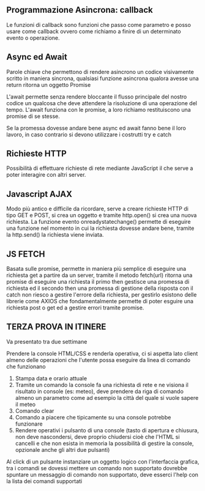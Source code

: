 ## Programmazione Asincrona: callback

Le funzioni di callback sono funzioni che passo come parametro e posso usare come callback ovvero come richiamo a finire di un determinato evento o operazione.

## Async ed Await

Parole chiave che permettono di rendere asincrono un codice visivamente scritto in maniera sincrona, qualsiasi funzione asincrona qualora avesse una return ritorna un oggetto Promise 

L'await permette senza rendere bloccante il flusso principale del nostro codice un qualcosa che deve attendere la risoluzione di una operazione del tempo. L'await funziona con le promise, a loro richiamo restituiscono una promise di se stesse.

Se la promessa dovesse andare bene async ed await fanno bene il loro lavoro, in caso contrario si devono utilizzare i costrutti try e catch

## Richieste HTTP

Possibilità di effettuare richieste di rete mediante JavaScript il che serve a poter interagire con altri server.

## Javascript AJAX

Modo più antico e difficile da ricordare, serve a creare richieste HTTP di tipo GET e POST, si crea un oggetto e tramite http.open() si crea una nuova richiesta.
La funzione evento onreadystatechange() permette di eseguire una funzione nel momento in cui la richiesta dovesse andare bene, tramite la http.send() la richiesta viene inviata.

## JS FETCH

Basata sulle promise, permette in maniera più semplice di eseguire una richiesta get a partire da un server, tramite il metodo fetch(url) ritorna una promise di eseguire una richiesta il primo then gestisce una promessa di richiesta ed il secondo then una promessa di gestione della risposta con il catch non riesco a gestire l'errore della richiesta, per gestirlo esistono delle librerie come AXIOS che fondamentalmente permette di poter esguire una richiesta post o get ed a gestire errori tramite promise.

## TERZA PROVA IN ITINERE

Va presentato tra due settimane

Prendere la console HTML/CSS e renderla operativa, ci si aspetta lato client almeno delle operazioni che l'utente possa eseguire da linea di comando che funzionano

1) Stampa data e orario attuale
2) Tramite un comando la console fa una richiesta di rete e ne visiona il risultato in console (es: meteo), deve prendere da riga di comando almeno un parametro come ad esempio la città del quale si vuole sapere il meteo
3) Comando clear
4) Comando a piacere che tipicamente su una console potrebbe funzionare
5) Rendere operativi i pulsanto di una console (tasto di apertura e chiusura, non deve nascondersi, deve proprio chiudersi cioè che l'HTML si cancelli e che non esista in memoria la possibilità di gestire la console, opzionale anche gli altri due pulsanti)

Al click di un pulsante instanziare un oggetto logico con l'interfaccia grafica, tra i comandi se dovessi mettere un comando non supportato dovrebbe spuntare un messaggio di comando non supportato, deve esserci l'help con la lista dei comandi supportati
